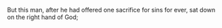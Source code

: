 But this man, after he had offered one sacrifice for sins for ever, sat down on the right hand of God;
